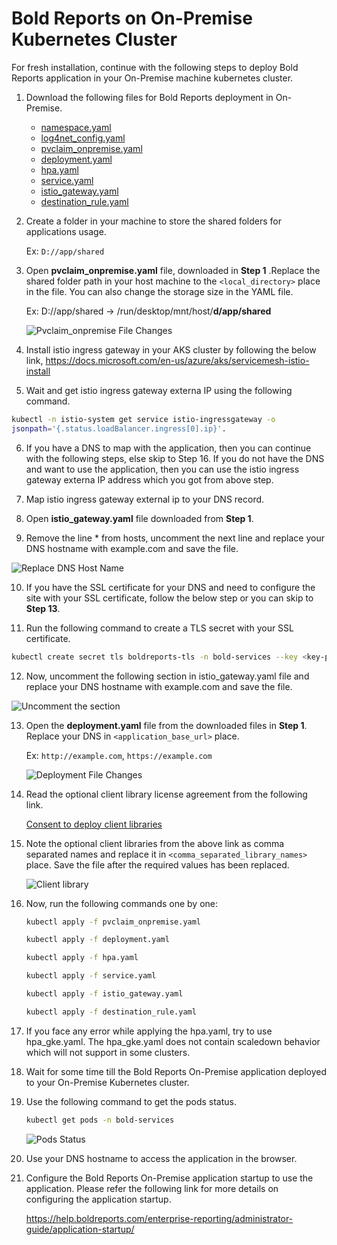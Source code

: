 # Bold Reports on On-Premise Kubernetes Cluster

For fresh installation, continue with the following steps to deploy Bold Reports application in your On-Premise machine kubernetes cluster.

1. Download the following files for Bold Reports deployment in On-Premise.

    * [namespace.yaml](https://raw.githubusercontent.com/boldreports/bold-reports-kubernetes/v6.2.32/deploy/namespace.yaml)
    * [log4net_config.yaml](https://raw.githubusercontent.com/boldreports/bold-reports-kubernetes/v6.2.32/deploy/log4net_config.yaml)
    * [pvclaim_onpremise.yaml](https://raw.githubusercontent.com/boldreports/bold-reports-kubernetes/v6.2.32/deploy/pvclaim_onpremise.yaml)
    * [deployment.yaml](https://raw.githubusercontent.com/boldreports/bold-reports-kubernetes/v6.2.32/deploy/deployment.yaml)
    * [hpa.yaml](https://raw.githubusercontent.com/boldreports/bold-reports-kubernetes/v6.2.32/deploy/hpa.yaml)
    * [service.yaml](https://raw.githubusercontent.com/boldreports/bold-reports-kubernetes/v6.2.32/deploy/service.yaml)
    * [istio_gateway.yaml](https://raw.githubusercontent.com/boldreports/bold-reports-kubernetes/v6.2.32/deploy/istio_gateway.yaml)
    * [destination_rule.yaml](https://raw.githubusercontent.com/boldreports/bold-reports-kubernetes/v6.2.32/deploy/destination_rule.yaml)
    
2. Create a folder in your machine to store the shared folders for applications usage.

   Ex: `D://app/shared`

3. Open **pvclaim_onpremise.yaml** file, downloaded in **Step 1** .Replace the shared folder path in your host machine to the `<local_directory>` place in the file. You can also change the storage size in the YAML file.

    Ex: D://app/shared -> /run/desktop/mnt/host/**d/app/shared**
    
    ![Pvclaim_onpremise File Changes](/docs/images/onpremise_pvclaim.png)

4. Install istio ingress gateway in your AKS cluster by following the below link,
https://docs.microsoft.com/en-us/azure/aks/servicemesh-istio-install

5. Wait and get istio ingress gateway externa IP using the following command.

```sh
kubectl -n istio-system get service istio-ingressgateway -o 
jsonpath='{.status.loadBalancer.ingress[0].ip}'.
```

6. If you have a DNS to map with the application, then you can continue with the following steps, else skip to Step 16. If you do not have the DNS and want to use the application, then you can use the istio ingress gateway externa IP address which you got from above step.

7. Map istio ingress gateway external ip to your DNS record.

8. Open **istio_gateway.yaml** file downloaded from **Step 1**.

9. Remove the line * from hosts, uncomment the next line and replace your DNS hostname with example.com and save the file.

![Replace DNS Host Name](images/dns-hostname.png) 

10. If you have the SSL certificate for your DNS and need to configure the site with your SSL certificate, follow the below step or you can skip to **Step 13**.

11. Run the following command to create a TLS secret with your SSL certificate.

```sh
kubectl create secret tls boldreports-tls -n bold-services --key <key-path> --cert <certificate-path>
```

12.	Now, uncomment the following section in istio_gateway.yaml file and replace your DNS hostname with example.com and save the file.

![Uncomment the section](images/uncomment-section.png)

13. Open the **deployment.yaml** file from the downloaded files in **Step 1**. Replace your DNS in `<application_base_url>` place.
    
    Ex: `http://example.com`, `https://example.com`

    ![Deployment File Changes](/docs/images/deployment_yaml.png)
	
14. Read the optional client library license agreement from the following link.
    
    [Consent to deploy client libraries](../docs/consent-to-deploy-client-libraries.md)
	
15. Note the optional client libraries from the above link as comma separated names and replace it in `<comma_separated_library_names>` place. Save the file after the required values has been replaced.

    ![Client library](/docs/images/client-library.png) 

16. Now, run the following commands one by one:

    ```sh
    kubectl apply -f pvclaim_onpremise.yaml
    ```

    ```sh
    kubectl apply -f deployment.yaml
    ```

    ```sh
    kubectl apply -f hpa.yaml
    ```

    ```sh
    kubectl apply -f service.yaml
    ```

    ```sh
    kubectl apply -f istio_gateway.yaml
    ```

    ```sh
    kubectl apply -f destination_rule.yaml
    ```

17.	If you face any error while applying the hpa.yaml, try to use hpa_gke.yaml. The hpa_gke.yaml does not contain scaledown behavior which will not support in some clusters.

18. Wait for some time till the Bold Reports On-Premise application deployed to your On-Premise Kubernetes cluster.

19. Use the following command to get the pods status.

     ```sh
    kubectl get pods -n bold-services
    ```    
    ![Pods Status](/docs/images/pod_status.png)

20. Use your DNS hostname to access the application in the browser.

21. Configure the Bold Reports On-Premise application startup to use the application. Please refer the following link for more details on configuring the application startup.

    https://help.boldreports.com/enterprise-reporting/administrator-guide/application-startup/